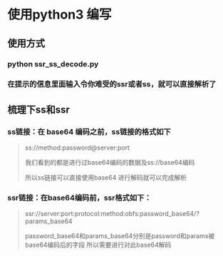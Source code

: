 # 使用python3 编写

## 使用方式

### python ssr_ss_decode.py

### 在提示的信息里面输入令你难受的ssr或者ss，就可以直接解析了


## 梳理下ss和ssr

### ss链接：在 base64 编码之前，ss链接的格式如下

>ss://method:password@server:port
>
>我们看到的都是进行过base64编码的数据及ss://base64编码
>
>所以ss链接可以直接使用base64 进行解码就可以完成解析
>
### ssr链接：在base64编码前，ssr格式如下：

>ssr://server:port:protocol:method:obfs:password_base64/?params_base64
>
>password_base64和params_base64分别是password和params被base64编码后的字段
>所以需要进行对此base64解码